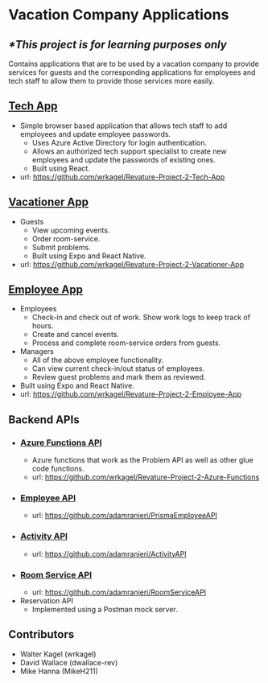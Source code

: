 # Vacation Company Applications
## ***\*This project is for learning purposes only***
Contains applications that are to be used by a vacation company to provide services for guests and the corresponding applications for employees and tech staff to allow them to provide those services more easily.

## [Tech App](https://github.com/wrkagel/Revature-Project-2-Tech-App)
- Simple browser based application that allows tech staff to add employees and update employee passwords.
  - Uses Azure Active Directory for login authentication.
  - Allows an authorized tech support specialist to create new employees and update the passwords of existing ones.
  - Built using React.
- url: https://github.com/wrkagel/Revature-Project-2-Tech-App

## [Vacationer App](https://github.com/wrkagel/Revature-Project-2-Vacationer-App)
- Guests
  - View upcoming events.
  - Order room-service.
  - Submit problems.
  - Built using Expo and React Native.
- url: https://github.com/wrkagel/Revature-Project-2-Vacationer-App

## [Employee App](https://github.com/wrkagel/Revature-Project-2-Employee-App)
  - Employees
    - Check-in and check out of work. Show work logs to keep track of hours.
    - Create and cancel events.
    - Process and complete room-service orders from guests.
  - Managers
    - All of the above employee functionality.
    - Can view current check-in/out status of employees.
    - Review guest problems and mark them as reviewed.
  - Built using Expo and React Native.
  - url: https://github.com/wrkagel/Revature-Project-2-Employee-App

## Backend APIs
  - ### [Azure Functions API](https://github.com/wrkagel/Revature-Project-2-Azure-Functions)
    - Azure functions that work as the Problem API as well as other glue code functions.
    - url: https://github.com/wrkagel/Revature-Project-2-Azure-Functions
  - ### [Employee API](https://github.com/adamranieri/PrismaEmployeeAPI)
    - url: https://github.com/adamranieri/PrismaEmployeeAPI
  - ### [Activity API](https://github.com/adamranieri/ActivityAPI)
    - url: https://github.com/adamranieri/ActivityAPI
  - ### [Room Service API](https://github.com/adamranieri/RoomServiceAPI)
    - url: https://github.com/adamranieri/RoomServiceAPI
  - Reservation API
    - Implemented using a Postman mock server.

## Contributors
- Walter Kagel (wrkagel)
- David Wallace (dwallace-rev)
- Mike Hanna (MikeH211)